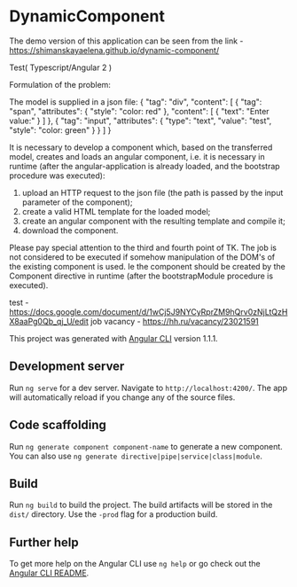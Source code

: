 # DynamicComponent
The demo version of this application can be seen from the link - https://shimanskayaelena.github.io/dynamic-component/

Test( Typescript/Angular 2 )

Formulation of the problem:

The model is supplied in a json file:
{
    "tag": "div",
    "content": [
        {
            "tag": "span",
            "attributes": {
   		       "style": "color: red"
   		    },
            "content": [
               { "text": "Enter value:" } 
            ]
   	    },
        {   "tag": "input",
            "attributes": {
               "type": "text",
               "value": "test",
   	    	   "style": "color: green"
            }
        }
    ]
}

It is necessary to develop a component which, based on the transferred model, creates and loads an angular component, i.e. it is necessary in runtime (after the angular-application is already loaded, and the bootstrap procedure was executed):

1. upload an HTTP request to the json file (the path is passed by the input parameter of the component);
2. create a valid HTML template for the loaded model;
3. create an angular component with the resulting template and compile it;
4. download the component.

Please pay special attention to the third and fourth point of TK. The job is not considered to be executed if somehow manipulation of the DOM's of the existing component is used. Ie the component should be created by the Component directive in runtime (after the bootstrapModule procedure is executed).

test - https://docs.google.com/document/d/1wCj5J9NYCyRprZM9hQrv0zNjLtQzHX8aaPg0Qb_qj_U/edit
job vacancy - https://hh.ru/vacancy/23021591

This project was generated with [Angular CLI](https://github.com/angular/angular-cli) version 1.1.1.

## Development server

Run `ng serve` for a dev server. Navigate to `http://localhost:4200/`. The app will automatically reload if you change any of the source files.

## Code scaffolding

Run `ng generate component component-name` to generate a new component. You can also use `ng generate directive|pipe|service|class|module`.

## Build

Run `ng build` to build the project. The build artifacts will be stored in the `dist/` directory. Use the `-prod` flag for a production build.

## Further help

To get more help on the Angular CLI use `ng help` or go check out the [Angular CLI README](https://github.com/angular/angular-cli/blob/master/README.md).
